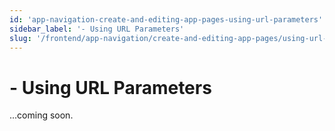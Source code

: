 ```yaml
---
id: 'app-navigation-create-and-editing-app-pages-using-url-parameters'
sidebar_label: '- Using URL Parameters'
slug: '/frontend/app-navigation/create-and-editing-app-pages/using-url-parameters'
---
```


# - Using URL Parameters

...coming soon.
